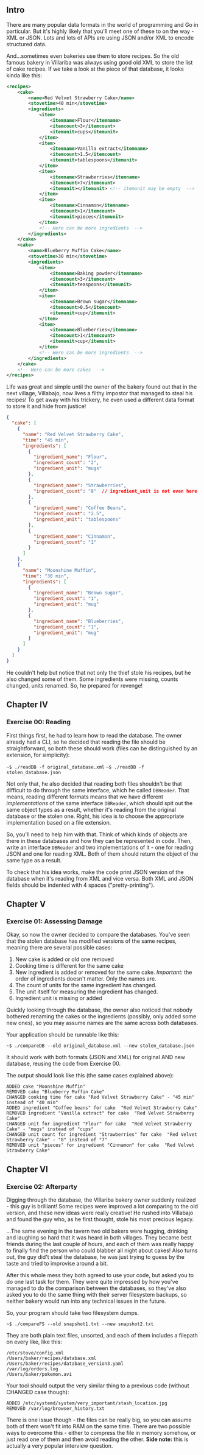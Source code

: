 <h2 id="intro" >Intro</h2>

There are many popular data formats in the world of programming and Go in particular. But it's highly likely that you'll meet one of these to on the way - XML or JSON. 
Lots and lots of APIs are using JSON and/or XML to encode structured data.

And...sometimes even bakeries use them to store recipes. So the old famous bakery in Villariba was always using good old XML to store the list of cake recipes. If we take a look at the piece of that database, it looks kinda like this:

```xml
<recipes>
    <cake>
        <name>Red Velvet Strawberry Cake</name>
        <stovetime>40 min</stovetime>
        <ingredients>
            <item>
                <itemname>Flour</itemname>
                <itemcount>3</itemcount>
                <itemunit>cups</itemunit>
            </item>
            <item>
                <itemname>Vanilla extract</itemname>
                <itemcount>1.5</itemcount>
                <itemunit>tablespoons</itemunit>
            </item>
            <item>
                <itemname>Strawberries</itemname>
                <itemcount>7</itemcount>
                <itemunit></itemunit> <!-- itemunit may be empty  -->
            </item>
            <item>
                <itemname>Cinnamon</itemname>
                <itemcount>1</itemcount>
                <itemunit>pieces</itemunit>
            </item>
            <!-- Here can be more ingredients  -->
        </ingredients>
    </cake>
    <cake>
        <name>Blueberry Muffin Cake</name>
        <stovetime>30 min</stovetime>
        <ingredients>
            <item>
                <itemname>Baking powder</itemname>
                <itemcount>3</itemcount>
                <itemunit>teaspoons</itemunit>
            </item>
            <item>
                <itemname>Brown sugar</itemname>
                <itemcount>0.5</itemcount>
                <itemunit>cup</itemunit>
            </item>
            <item>
                <itemname>Blueberries</itemname>
                <itemcount>1</itemcount>
                <itemunit>cup</itemunit>
            </item>
            <!-- Here can be more ingredients  -->
        </ingredients>
    </cake>
    <!-- Here can be more cakes  -->
</recipes>
```

Life was great and simple until the owner of the bakery found out that in the next village, Villabajo, now lives a filthy impostor that managed to steal his recipes! To get away with his trickery, he even used a different data format to store it and hide from justice!

```json
{
  "cake": [
    {
      "name": "Red Velvet Strawberry Cake",
      "time": "45 min",
      "ingredients": [
        {
          "ingredient_name": "Flour",
          "ingredient_count": "2",
          "ingredient_unit": "mugs"
        },
        {
          "ingredient_name": "Strawberries",
          "ingredient_count": "8"  // ingredient_unit is not even here!
        },
        {
          "ingredient_name": "Coffee Beans",
          "ingredient_count": "2.5",
          "ingredient_unit": "tablespoons"
        },
        {
          "ingredient_name": "Cinnamon",
          "ingredient_count": "1"
        }
      ]
    },
    {
      "name": "Moonshine Muffin",
      "time": "30 min",
      "ingredients": [
        {
          "ingredient_name": "Brown sugar",
          "ingredient_count": "1",
          "ingredient_unit": "mug"
        },
        {
          "ingredient_name": "Blueberries",
          "ingredient_count": "1",
          "ingredient_unit": "mug"
        }
      ]
    }
  ]
}
```

He couldn't help but notice that not only the thief stole his recipes, but he also changed some of them. Some ingredients were missing, counts changed, units renamed. So, he prepared for revenge!


<h2 id="chapter-iv" >Chapter IV</h2>
<h3 id="ex00">Exercise 00: Reading</h3>

First things first, he had to learn how to read the database. The owner already had a CLI, so he decided that reading the file should be straightforward, so both these should work (files can be distinguished by an extension, for simplicity):

`~$ ./readDB -f original_database.xml`
`~$ ./readDB -f stolen_database.json`

Not only that, he also decided that reading both files shouldn't be that difficult to do through the same interface, which he called `DBReader`. That means, reading different formats means that we have different *implementations* of the same interface `DBReader`, which should spit out the same object types as a result, whether it's reading from the original database or the stolen one. Right, his idea is to choose the appropriate implementation based on a file extension.

So, you'll need to help him with that. Think of which kinds of objects are there in these databases and how they can be represented in code. Then, write an interface `DBReader` and two implementations of it - one for reading JSON and one for reading XML. Both of them should return the object of the same type as a result.

To check that his idea works, make the code print JSON version of the database when it's reading from XML and vice versa. Both XML and JSON fields should be indented with 4 spaces ("pretty-printing").

<h2 id="chapter-v" >Chapter V</h2>
<h3 id="ex01">Exercise 01: Assessing Damage</h3>

Okay, so now the owner decided to compare the databases. You've seen that the stolen database has modified versions of the same recipes, meaning there are several possible cases:

1) New cake is added or old one removed
2) Cooking time is different for the same cake
3) New ingredient is added or removed for the same cake. *Important:* the order of ingredients doesn't matter. Only the names are.
4) The count of units for the same ingredient has changed.
5) The unit itself for measuring the ingredient has changed.
6) Ingredient unit is missing or added

Quickly looking through the database, the owner also noticed that nobody bothered renaming the cakes or the ingredients (possibly, only added some new ones), so you may assume names are the same across both databases.

Your application should be runnable like this:

`~$ ./compareDB --old original_database.xml --new stolen_database.json`

It should work with both formats (JSON and XML) for original AND new database, reusing the code from Exercise 00.

The output should look like this (the same cases explained above):

```
ADDED cake "Moonshine Muffin"
REMOVED cake "Blueberry Muffin Cake"
CHANGED cooking time for cake "Red Velvet Strawberry Cake" - "45 min" instead of "40 min"
ADDED ingredient "Coffee beans" for cake  "Red Velvet Strawberry Cake"
REMOVED ingredient "Vanilla extract" for cake  "Red Velvet Strawberry Cake"
CHANGED unit for ingredient "Flour" for cake  "Red Velvet Strawberry Cake" - "mugs" instead of "cups"
CHANGED unit count for ingredient "Strawberries" for cake  "Red Velvet Strawberry Cake" - "8" instead of "7"
REMOVED unit "pieces" for ingredient "Cinnamon" for cake  "Red Velvet Strawberry Cake"
```

<h2 id="chapter-vi" >Chapter VI</h2>
<h3 id="ex02">Exercise 02: Afterparty</h3>

Digging through the database, the Villariba bakery owner suddenly realized - this guy is brilliant! Some recipes were improved a lot comparing to the old version, and these new ideas were really creative! He rushed into Villabajo and found the guy who, as he first thought, stole his most precious legacy.

...The same evening in the tavern two old bakers were hugging, drinking and laughing so hard that it was heard in both villages. They became best friends during the last couple of hours, and each of them was really happy to finally find the person who could blabber all night about cakes! Also turns out, the guy did't steal the database, he was just trying to guess by the taste and tried to improvise around a bit.

After this whole mess they both agreed to use your code, but asked you to do one last task for them. They were quite impressed by how you've managed to do the comparison between the databases, so they've also asked you to do the same thing with their server filesystem backups, so neither bakery would run into any technical issues in the future.

So, your program should take two filesystem dumps.

`~$ ./compareFS --old snapshot1.txt --new snapshot2.txt`

They are both plain text files, unsorted, and each of them includes a filepath on every like, like this:

```
/etc/stove/config.xml
/Users/baker/recipes/database.xml
/Users/baker/recipes/database_version3.yaml
/var/log/orders.log
/Users/baker/pokemon.avi
```

Your tool should output the very similar thing to a previous code (without CHANGED case though):

```
ADDED /etc/systemd/system/very_important/stash_location.jpg
REMOVED /var/log/browser_history.txt
```

There is one issue though - the files can be really big, so you can assume both of them won't fit into RAM on the same time. There are two possible ways to overcome this - either to compress the file in memory somehow, or just read one of them and then avoid reading the other. **Side note:** this is actually a very popular interview question.


